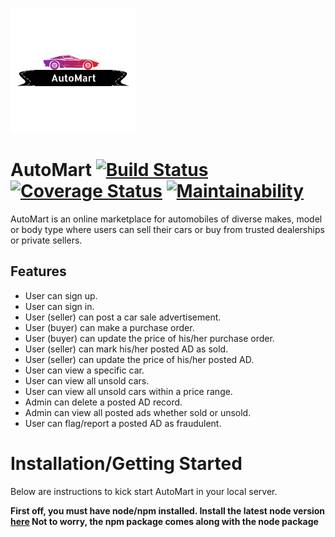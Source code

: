 ![AutoMart Logo](/ui/images/autoMart-logo.png)


# AutoMart [![Build Status](https://travis-ci.org/OluwatomisinLalude/Auto-Mart.svg?branch=develop)](https://travis-ci.org/OluwatomisinLalude/Auto-Mart) [![Coverage Status](https://coveralls.io/repos/github/OluwatomisinLalude/Auto-Mart/badge.svg)](https://coveralls.io/github/OluwatomisinLalude/Auto-Mart) [![Maintainability](https://api.codeclimate.com/v1/badges/a99a88d28ad37a79dbf6/maintainability)](https://codeclimate.com/github/OluwatomisinLalude/Auto-Mart/maintainability)

AutoMart is an online marketplace for automobiles of diverse makes, model or body type where users can sell their cars or buy from trusted dealerships or private sellers. 

## Features

 - User can sign up.
 - User can sign in.
 - User (seller) can post a car sale advertisement.
 - User (buyer) can make a purchase order.  
 - User (buyer) can update the price of his/her purchase order.  
 - User (seller) can mark his/her posted AD as sold.  
 - User (seller) can update the price of his/her posted AD.  
 - User can view a specific car.  
 - User can view all unsold cars.  
 - User can view all unsold cars within a price range.  
 - Admin can delete a posted AD record.  
 - Admin can view all posted ads whether sold or unsold. 
 - User can ​flag/report​ a posted AD as fraudulent.  
 
 # Installation/Getting Started
 
 Below are instructions to kick start AutoMart in your local server.
 
 **First off, you must have node/npm installed. Install the latest node version [here](https://nodejs.org/en/download/) Not to worry, the npm package comes along with the node package**
